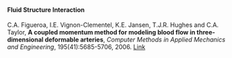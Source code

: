 ####  Fluid Structure Interaction

C.A. Figueroa, I.E. Vignon-Clementel, K.E. Jansen, T.J.R. Hughes and C.A. Taylor, **A coupled momentum method for modeling blood flow in three-dimensional deformable arteries**, _Computer Methods in Applied Mechanics and Engineering_, 195(41):5685-5706, 2006. [Link](http://www.sciencedirect.com/science/article/pii/S004578250500513X)